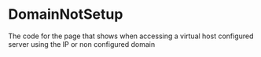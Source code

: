 # DomainNotSetup

The code for the page that shows when accessing a virtual host configured server using the IP or non configured domain
